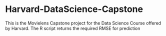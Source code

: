 # Harvard-DataScience-Capstone

This is the Movielens Capstone project for the Data Science Course offered by Harvard.
The R script returns the required RMSE for prediction

